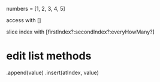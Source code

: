 numbers = [1, 2, 3, 4, 5]

access with []

slice index with [firstIndex?:secondIndex?:everyHowMany?]

# edit list methods

.append(value)
.insert(atIndex, value)
